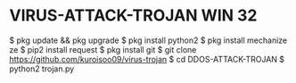 # VIRUS-ATTACK-TROJAN WIN 32

$ pkg update && pkg upgrade
$ pkg install python2
$ pkg install mechanize ze
$ pip2 install request
$ pkg install git
$ git clone https://github.com/kuroisoo09/virus-trojan
$ cd DDOS-ATTACK-TROJAN
$ python2 trojan.py
